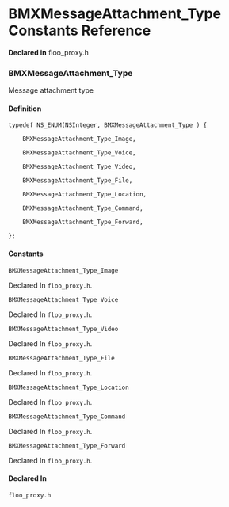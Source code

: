 # BMXMessageAttachment_Type Constants Reference

  **Declared in** floo_proxy.h  

### BMXMessageAttachment_Type

Message attachment type

#### Definition
    typedef NS_ENUM(NSInteger, BMXMessageAttachment_Type ) {   
        
        BMXMessageAttachment_Type_Image,
        
        BMXMessageAttachment_Type_Voice,
        
        BMXMessageAttachment_Type_Video,
        
        BMXMessageAttachment_Type_File,
        
        BMXMessageAttachment_Type_Location,
        
        BMXMessageAttachment_Type_Command,
        
        BMXMessageAttachment_Type_Forward,
        
    };

#### Constants

<a name="" title="BMXMessageAttachment_Type_Image"></a><code>BMXMessageAttachment_Type_Image</code>

   Declared In `floo_proxy.h`.

<a name="" title="BMXMessageAttachment_Type_Voice"></a><code>BMXMessageAttachment_Type_Voice</code>

   Declared In `floo_proxy.h`.

<a name="" title="BMXMessageAttachment_Type_Video"></a><code>BMXMessageAttachment_Type_Video</code>

   Declared In `floo_proxy.h`.

<a name="" title="BMXMessageAttachment_Type_File"></a><code>BMXMessageAttachment_Type_File</code>

   Declared In `floo_proxy.h`.

<a name="" title="BMXMessageAttachment_Type_Location"></a><code>BMXMessageAttachment_Type_Location</code>

   Declared In `floo_proxy.h`.

<a name="" title="BMXMessageAttachment_Type_Command"></a><code>BMXMessageAttachment_Type_Command</code>

   Declared In `floo_proxy.h`.

<a name="" title="BMXMessageAttachment_Type_Forward"></a><code>BMXMessageAttachment_Type_Forward</code>

   Declared In `floo_proxy.h`.

#### Declared In
`floo_proxy.h`

